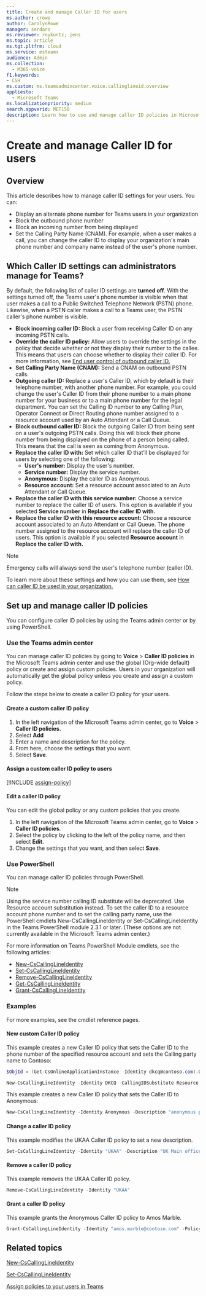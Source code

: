 ```yaml
---
title: Create and manage Caller ID for users
ms.author: crowe
author: CarolynRowe
manager: serdars
ms.reviewer: roykuntz; jens
ms.topic: article
ms.tgt.pltfrm: cloud
ms.service: msteams
audience: Admin
ms.collection: 
  - M365-voice
f1.keywords:
- CSH
ms.custom: ms.teamsadmincenter.voice.callinglineid.overview
appliesto: 
  - Microsoft Teams
ms.localizationpriority: medium
search.appverid: MET150
description: Learn how to use and manage caller ID policies in Microsoft Teams to change or block the caller ID of Teams users in your organization.
---
```


# Create and manage Caller ID for users

## Overview

This article describes how to manage caller ID settings for your users.  You can:

- Display an alternate phone number for Teams users in your organization
- Block the outbound phone number
- Block an incoming number from being displayed
- Set the Calling Party Name (CNAM). For example, when a user makes a call, you can change the caller ID to display your organization's main phone number and company name instead of the user's phone number.

## Which Caller ID settings can administrators manage for Teams?

By default, the following list of caller ID settings are **turned off**. With the settings turned off, the Teams user's phone number is visible when that user makes a call to a Public Switched Telephone Network (PSTN) phone. Likewise, when a PSTN caller makes a call to a Teams user, the PSTN caller's phone number is visible.

- **Block incoming caller ID:** Block a user from receiving Caller ID on any incoming PSTN calls.
- **Override the caller ID policy:** Allow users to override the settings in the policy that decide whether or not they display their number to the callee. This means that users can choose whether to display their caller ID. For more information, see [End user control of outbound caller ID.](/microsoftteams/how-can-caller-id-be-used-in-your-organization#end-user-control-of**-outbound-caller-id)
- **Set Calling Party Name (CNAM):** Send a CNAM on outbound PSTN calls.
- **Outgoing caller ID:** Replace a user's Caller ID, which by default is their telephone number, with another phone number. For example, you could change the user's Caller ID from their phone number to a main phone number for your business or to a main phone number for the legal department. You can set the Calling ID number to any Calling Plan, Operator Connect or Direct Routing phone number assigned to a  resource account used by an Auto Attendant or a Call Queue.
- **Block outbound caller ID:** Block the outgoing Caller ID from being sent on a user's outgoing PSTN calls. Doing this will block their phone number from being displayed on the phone of a person being called. This means that the call is seen as coming from Anonymous.
- **Replace the caller ID with:** Set which caller ID that’ll be displayed for users by selecting one of the following:
  - **User's number:** Display the user's number.
  - **Service number:** Display the service number.
  - **Anonymous:** Display the caller ID as Anonymous.
  - **Resource account:** Set a resource account associated to an Auto Attendant or Call Queue.
- **Replace the caller ID with this service number:** Choose a service number to replace the caller ID of users. This option is available if you selected **Service number** in **Replace the caller ID with.**
- **Replace the caller ID with this resource account:** Choose a resource account associated to an Auto Attendant or Call Queue. The phone number assigned to the resource account will replace the caller ID of users. This option is available if you selected **Resource account** in **Replace the caller ID with.**

> [!NOTE]
> Emergency calls will always send the user's telephone number (caller ID).

To learn more about these settings and how you can use them, see [How can caller ID be used in your organization.](how-can-caller-id-be-used-in-your-organization.md)

## Set up and manage caller ID policies

You can configure caller ID policies by using the Teams admin center or by using PowerShell.

### Use the Teams admin center

You can manage caller ID policies by going to **Voice** > **Caller ID policies** in the Microsoft Teams admin center and use the global (Org-wide default) policy or create and assign custom policies. Users in your organization will automatically get the global policy unless you create and assign a custom policy.

Follow the steps below to create a caller ID policy for your users.

#### Create a custom caller ID policy

1. In the left navigation of the Microsoft Teams admin center, go to **Voice** > **Caller ID policies.**
2. Select **Add**
3. Enter a name and description for the policy.
4. From here, choose the settings that you want.
5. Select **Save**.

#### Assign a custom caller ID policy to users

[!INCLUDE [assign-policy](includes/assign-policy.md)]

#### Edit a caller ID policy

You can edit the global policy or any custom policies that you create.

1. In the left navigation of the Microsoft Teams admin center, go to **Voice** > **Caller ID policies**.
2. Select the policy by clicking to the left of the policy name, and then select **Edit**.
3. Change the settings that you want, and then select **Save**.

### Use PowerShell

You can manage caller ID policies through PowerShell.

  > [!NOTE]
  > Using the service number calling ID substitute will be deprecated. Use Resource account substitution instead. To set the caller ID to a resource account phone number and to set the calling party name, use the PowerShell cmdlets New-CsCallingLineIdentity or Set-CsCallingLineIdentity in the Teams PowerShell module 2.3.1 or later. (These options are not currently available in the Microsoft Teams admin center.)

For more information on Teams PowerShell Module cmdlets, see the following articles:

- [New-CsCallingLineIdentity](/powershell/module/skype/new-cscallinglineidentity)
- [Set-CsCallingLineIdentity](/powershell/module/skype/set-cscallinglineidentity)
- [Remove-CsCallingLineIdentity](/powershell/module/skype/remove-cscallinglineidentity)
- [Get-CsCallingLineIdentity](/powershell/module/skype/get-cscallinglineidentity)
- [Grant-CsCallingLineIdentity](/powershell/module/skype/grant-cscallinglineidentity)

### Examples

For more examples, see the cmdlet reference pages.

#### New custom Caller ID policy

This example creates a new Caller ID policy that sets the Caller ID to the phone number of the specified resource account and sets the Calling party name to Contoso:

```PowerShell
$ObjId = (Get-CsOnlineApplicationInstance -Identity dkcq@contoso.com).ObjectId
```

```PowerShell
New-CsCallingLineIdentity -Identity DKCQ -CallingIDSubstitute Resource -EnableUserOverride $false -ResourceAccount $ObjId -CompanyName "Contoso"
```

This example creates a new Caller ID policy that sets the Caller ID to Anonymous:

```PowerShell
New-CsCallingLineIdentity -Identity Anonymous -Description "anonymous policy" -CallingIDSubstitute Anonymous -EnableUserOverride $false
```

#### Change a caller ID policy

This example modifies the UKAA Caller ID policy to set a new description.

```PowerShell
Set-CsCallingLineIdentity -Identity "UKAA" -Description "UK Main office"
```

#### Remove a caller ID policy

This example removes the UKAA Caller ID policy.

```PowerShell
Remove-CsCallingLineIdentity -Identity "UKAA"
```

#### Grant a caller ID policy

This example grants the Anonymous Caller ID policy to Amos Marble.

```PowerShell
Grant-CsCallingLineIdentity -Identity "amos.marble@contoso.com" -PolicyName "Anonymous"
```

## Related topics

[New-CsCallingLineIdentity](/powershell/module/skype/new-cscallinglineidentity)

[Set-CsCallingLineIdentity](/powershell/module/skype/set-cscallinglineidentity)

[Assign policies to your users in Teams](policy-assignment-overview.md)
